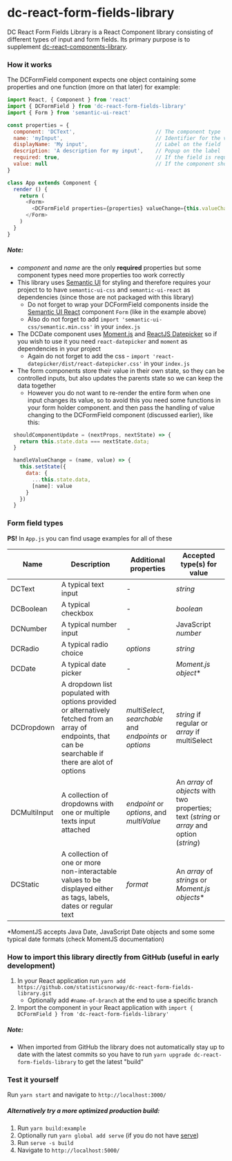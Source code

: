 # dc-react-form-fields-library
DC React Form Fields Library is a React Component library consisting of different types of input and form fields. 
Its primary purpose is to supplement [dc-react-components-library](https://github.com/statisticsnorway/dc-react-components-library).

### How it works
The DCFormField component expects one object containing some properties and one function (more on that later) for example:
```javascript
import React, { Component } from 'react'
import { DCFormField } from 'dc-react-form-fields-library'
import { Form } from 'semantic-ui-react'

const properties = {
  component: 'DCText',                          // The component type
  name: 'myInput',                              // Identifier for the value stored in the parent
  displayName: 'My input',                      // Label on the field
  description: 'A description for my input',    // Popup on the label
  required: true,                               // If the field is required
  value: null                                   // If the component should be initiated with a value, different components require different data types
}

class App extends Component {
  render () {
    return (
      <Form>
        <DCFormField properties={properties} valueChange={this.valueChange} />
      </Form>
    )
  }
}
```

##### Note:
* *component* and *name* are the only **required** properties but some component types need more properties too work correctly
* This library uses [Semantic UI](https://semantic-ui.com/introduction/getting-started.html) for styling and therefore 
requires your project to to have `semantic-ui-css` and `semantic-ui-react` as dependencies (since those are not packaged with this library)
  * Do not forget to wrap your DCFormField components inside the [Semantic UI React](https://react.semantic-ui.com/) 
  component `Form` (like in the example above)
  * Also do not forget to add `import 'semantic-ui-css/semantic.min.css'` in your `index.js`
* The DCDate component uses [Moment.js](https://momentjs.com/docs/) and [ReactJS Datepicker](https://reactdatepicker.com/) 
so if you wish to use it you need `react-datepicker` and `moment` as dependencies in your project
  * Again do not forget to add the css - `import 'react-datepicker/dist/react-datepicker.css'` in your `index.js`
* The form components store their value in their own state, so they can be controlled inputs, but also updates the parents state
  so we can keep the data together
  * However you do not want to re-render the entire form when one input changes its value, so to avoid this you need some 
    functions in your form holder component. and then pass the handling of value changing to the DCFormField component
    (discussed earlier), like this: 

```javascript
  shouldComponentUpdate = (nextProps, nextState) => {
    return this.state.data === nextState.data;
  }

  handleValueChange = (name, value) => {
    this.setState({
      data: {
        ...this.state.data,
        [name]: value
      }
    })
  }
```

### Form field types
**PS!** In `App.js` you can find usage examples for all of these

Name | Description | Additional properties | Accepted type(s) for value
-----|-------------|------------------------|---------------
DCText | A typical text input | - | *string*
DCBoolean | A typical checkbox | - | *boolean*
DCNumber | A typical number input | - | JavaScript *number*
DCRadio | A typical radio choice | *options* | *string*
DCDate | A typical date picker | - | *Moment.js object**
DCDropdown | A dropdown list populated with options provided or alternatively fetched from an array of endpoints, that can be searchable if there are alot of options | *multiSelect*, *searchable* and *endpoints* or *options* | *string* if regular or *array* if multiSelect
DCMultiInput | A collection of dropdowns with one or multiple texts input attached | *endpoint* or *options*, and *multiValue* | An *array* of *objects* with two properties; text (*string* or *array* and option (*string*)
DCStatic | A collection of one or more non-interactable values to be displayed either as tags, labels, dates or regular text | *format* | An *array* of *strings* or *Moment.js objects**

*MomentJS accepts Java Date, JavaScript Date objects and some some typical date formats (check MomentJS documentation)

### How to import this library directly from GitHub (useful in early development)
1. In your React application run `yarn add https://github.com/statisticsnorway/dc-react-form-fields-library.git` 
    * Optionally add `#name-of-branch` at the end to use a specific branch
2. Import the component in your React application with `import { DCFormField } from 'dc-react-form-fields-library'`

##### Note:
* When imported from GitHub the library does not automatically stay up to date with the latest commits so you have to 
run `yarn upgrade dc-react-form-fields-library` to get the latest "build"

### Test it yourself
Run `yarn start` and navigate to `http://localhost:3000/`

##### Alternatively try a more optimized production build:
1. Run `yarn build:example`
2. Optionally run `yarn global add serve` (if you do not have [serve](https://github.com/zeit/serve/))
3. Run `serve -s build`
4. Navigate to `http://localhost:5000/`